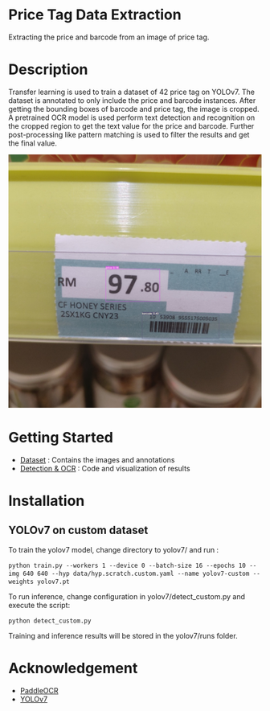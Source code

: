# Price Tag Data Extraction

Extracting the price and barcode from an image of price tag. 

# Description

Transfer learning is used to train a dataset of 42 price tag on YOLOv7. 
The dataset is annotated to only include the price and barcode instances. After getting the bounding boxes of barcode and price tag, the image is cropped. A pretrained OCR model is used perform text detection and recognition on the cropped region to get the text value for the price and barcode. Further post-processing like pattern matching is used to filter the results and get the final value. 

![Example Output](assets/output.jpg)

# Getting Started

* [Dataset](dataset) : Contains the images and annotations
* [Detection & OCR](Instance%20Detection%20%2B%20OCR.ipynb) : Code and visualization of results

# Installation

## YOLOv7 on custom dataset

To train the yolov7 model, change directory to yolov7/ and run :
```
python train.py --workers 1 --device 0 --batch-size 16 --epochs 10 --img 640 640 --hyp data/hyp.scratch.custom.yaml --name yolov7-custom --weights yolov7.pt

```

To run inference, change configuration in yolov7/detect_custom.py and execute the script:

```
python detect_custom.py
```
Training and inference results will be stored in the yolov7/runs folder. 


# Acknowledgement

* [PaddleOCR](https://github.com/PaddlePaddle/PaddleOCR)
* [YOLOv7](https://github.com/WongKinYiu/yolov7)




